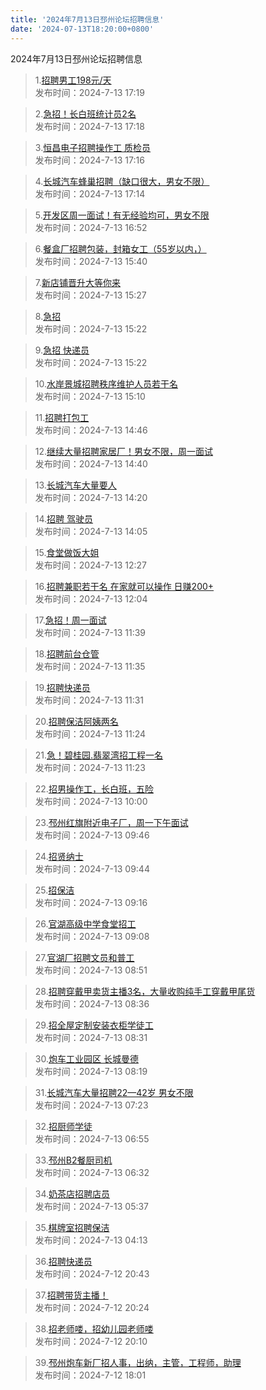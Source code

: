 ```yaml
---
title: '2024年7月13日邳州论坛招聘信息'
date: '2024-07-13T18:20:00+0800'
---
```

2024年7月13日邳州论坛招聘信息
<!--more-->
>1.[招聘男工198元/天](https://www.pzzc.net/forum.php?mod=viewthread&tid=10437862)<br>
>发布时间：2024-7-13 17:19

>2.[急招！长白班统计员2名](https://www.pzzc.net/forum.php?mod=viewthread&tid=10437861)<br>
>发布时间：2024-7-13 17:18

>3.[恒昌电子招聘操作工   质检员](https://www.pzzc.net/forum.php?mod=viewthread&tid=10437860)<br>
>发布时间：2024-7-13 17:16

>4.[长城汽车蜂巢招聘（缺口很大，男女不限）](https://www.pzzc.net/forum.php?mod=viewthread&tid=10437859)<br>
>发布时间：2024-7-13 17:14

>5.[开发区周一面试！有无经验均可，男女不限](https://www.pzzc.net/forum.php?mod=viewthread&tid=10437857)<br>
>发布时间：2024-7-13 16:52

>6.[餐盒厂招聘包装，封箱女工（55岁以内，）](https://www.pzzc.net/forum.php?mod=viewthread&tid=10437840)<br>
>发布时间：2024-7-13 15:40

>7.[新店铺晋升大等你来](https://www.pzzc.net/forum.php?mod=viewthread&tid=10437838)<br>
>发布时间：2024-7-13 15:27

>8.[急招](https://www.pzzc.net/forum.php?mod=viewthread&tid=10437836)<br>
>发布时间：2024-7-13 15:22

>9.[急招 快递员](https://www.pzzc.net/forum.php?mod=viewthread&tid=10437835)<br>
>发布时间：2024-7-13 15:22

>10.[水岸景城招聘秩序维护人员若干名](https://www.pzzc.net/forum.php?mod=viewthread&tid=10437833)<br>
>发布时间：2024-7-13 15:10

>11.[招聘打包工](https://www.pzzc.net/forum.php?mod=viewthread&tid=10437829)<br>
>发布时间：2024-7-13 14:46

>12.[继续大量招聘家居厂！男女不限，周一面试](https://www.pzzc.net/forum.php?mod=viewthread&tid=10437827)<br>
>发布时间：2024-7-13 14:40

>13.[长城汽车大量要人](https://www.pzzc.net/forum.php?mod=viewthread&tid=10437824)<br>
>发布时间：2024-7-13 14:20

>14.[招聘 驾驶员](https://www.pzzc.net/forum.php?mod=viewthread&tid=10437818)<br>
>发布时间：2024-7-13 14:05

>15.[食堂做饭大姐](https://www.pzzc.net/forum.php?mod=viewthread&tid=10437796)<br>
>发布时间：2024-7-13 12:27

>16.[招聘兼职若干名 在家就可以操作 日赚200+](https://www.pzzc.net/forum.php?mod=viewthread&tid=10437790)<br>
>发布时间：2024-7-13 12:04

>17.[急招！周一面试](https://www.pzzc.net/forum.php?mod=viewthread&tid=10437787)<br>
>发布时间：2024-7-13 11:39

>18.[招聘前台仓管](https://www.pzzc.net/forum.php?mod=viewthread&tid=10437784)<br>
>发布时间：2024-7-13 11:35

>19.[招聘快递员](https://www.pzzc.net/forum.php?mod=viewthread&tid=10437782)<br>
>发布时间：2024-7-13 11:31

>20.[招聘保洁阿姨两名](https://www.pzzc.net/forum.php?mod=viewthread&tid=10437781)<br>
>发布时间：2024-7-13 11:24

>21.[急！碧桂园.翡翠湾招工程一名](https://www.pzzc.net/forum.php?mod=viewthread&tid=10437780)<br>
>发布时间：2024-7-13 11:23

>22.[招男操作工，长白班，五险](https://www.pzzc.net/forum.php?mod=viewthread&tid=10437764)<br>
>发布时间：2024-7-13 10:00

>23.[邳州红旗附近电子厂，周一下午面试](https://www.pzzc.net/forum.php?mod=viewthread&tid=10437759)<br>
>发布时间：2024-7-13 09:46

>24.[招贤纳士](https://www.pzzc.net/forum.php?mod=viewthread&tid=10437757)<br>
>发布时间：2024-7-13 09:44

>25.[招保洁](https://www.pzzc.net/forum.php?mod=viewthread&tid=10437749)<br>
>发布时间：2024-7-13 09:16

>26.[官湖高级中学食堂招工](https://www.pzzc.net/forum.php?mod=viewthread&tid=10437745)<br>
>发布时间：2024-7-13 09:08

>27.[官湖厂招聘文员和普工](https://www.pzzc.net/forum.php?mod=viewthread&tid=10437737)<br>
>发布时间：2024-7-13 08:51

>28.[招聘穿戴甲卖货主播3名，大量收购纯手工穿戴甲尾货](https://www.pzzc.net/forum.php?mod=viewthread&tid=10437732)<br>
>发布时间：2024-7-13 08:36

>29.[招全屋定制安装衣柜学徒工](https://www.pzzc.net/forum.php?mod=viewthread&tid=10437731)<br>
>发布时间：2024-7-13 08:31

>30.[炮车工业园区 长城曼德](https://www.pzzc.net/forum.php?mod=viewthread&tid=10437726)<br>
>发布时间：2024-7-13 08:19

>31.[长城汽车大量招聘22—42岁 男女不限](https://www.pzzc.net/forum.php?mod=viewthread&tid=10437717)<br>
>发布时间：2024-7-13 07:23

>32.[招厨师学徒](https://www.pzzc.net/forum.php?mod=viewthread&tid=10437711)<br>
>发布时间：2024-7-13 06:55

>33.[邳州B2餐厨司机](https://www.pzzc.net/forum.php?mod=viewthread&tid=10437705)<br>
>发布时间：2024-7-13 06:32

>34.[奶茶店招聘店员](https://www.pzzc.net/forum.php?mod=viewthread&tid=10437700)<br>
>发布时间：2024-7-13 05:37

>35.[棋牌室招聘保洁](https://www.pzzc.net/forum.php?mod=viewthread&tid=10437697)<br>
>发布时间：2024-7-13 04:13

>36.[招聘快递员](https://www.pzzc.net/forum.php?mod=viewthread&tid=10437661)<br>
>发布时间：2024-7-12 20:43

>37.[招聘带货主播！](https://www.pzzc.net/forum.php?mod=viewthread&tid=10437660)<br>
>发布时间：2024-7-12 20:24

>38.[招老师喽，招幼儿园老师喽](https://www.pzzc.net/forum.php?mod=viewthread&tid=10437658)<br>
>发布时间：2024-7-12 20:10

>39.[邳州炮车新厂招人事，出纳，主管，工程师，助理](https://www.pzzc.net/forum.php?mod=viewthread&tid=10437633)<br>
>发布时间：2024-7-12 18:01

